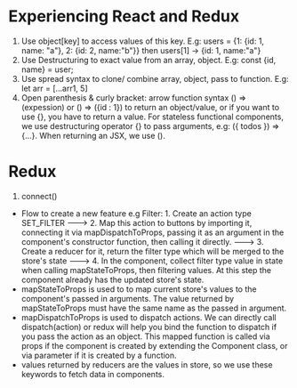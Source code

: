 # Experiencing React and Redux

1. Use object[key] to access values of this key. E.g: users = {1: {id: 1, name: "a"}, 2: {id: 2, name:"b"}} then users[1] -> {id: 1, name:"a"}
2. Use Destructuring to exact value from an array, object. E.g: const {id, name} = user;
3. Use spread syntax to clone/ combine array, object, pass to function. E.g: let arr = [...arr1, 5]
4. Open parenthesis & curly bracket: arrow function syntax () => (expession) or () => ({id : 1}) to return an object/value, or if you want to use {}, you have to return a value. For stateless functional components, we use destructuring operator {} to pass arguments, e.g: ({ todos }) => {...}. When returning an JSX, we use ().

# Redux

1. connect()

- Flow to create a new feature e.g Filter: 1. Create an action type SET_FILTER ---> 2. Map this action to buttons by importing it, connecting it via mapDispatchToProps, passing it as an argument in the component's constructor function, then calling it directly. ---> 3. Create a reducer for it, return the filter type which will be merged to the store's state ---> 4. In the component, collect filter type value in state when calling mapStateToProps, then filtering values. At this step the component already has the updated store's state.
- mapStateToProps is used to to map current store's values to the component's passed in arguments. The value returned by mapStateToProps must have the same name as the passed in argument.
- mapDispatchToProps is used to dispatch actions. We can directly call dispatch(action) or redux will help you bind the function to dispatch if you pass the action as an object. This mapped function is called via props if the component is created by extending the Component class, or via parameter if it is created by a function.
- values returned by reducers are the values in store, so we use these keywords to fetch data in components.
